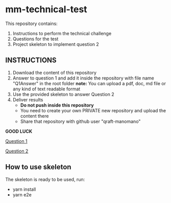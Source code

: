 # mm-technical-test

This repository contains:
 1. Instructions to perform the technical challenge
 2. Questions for the test
 3. Project skeleton to implement question 2


## INSTRUCTIONS

 1. Download the content of this repository
 2. Answer to question 1 and add it inside the repository with file name "Q1Answer" in the root folder **note:** You can upload a pdf, doc, md file or any kind of text readable format
 3. Use the provided skeleton to answer Question 2
 4. Deliver results
    * **Do not push inside this repository**
    * You need to create your own PRIVATE new repository and upload the content there
    * Share that repository with github user "qraft-manomano"

**GOOD LUCK**

[Question 1](Questions/Question1.md)

[Question 2](Questions/Question1.md)

## How to use skeleton

The skeleton is ready to be used, run:

 * yarn install
 * yarn e2e